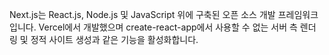 Next.js는 React.js, Node.js 및 JavaScript 위에 구축된 오픈 소스 개발 프레임워크입니다. Vercel에서 개발했으며 create-react-app에서 사용할 수 없는 서버 측 렌더링 및 정적 사이트 생성과 같은 기능을 활성화합니다.